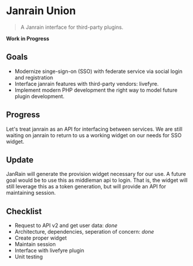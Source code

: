 Janrain Union
=============
> A Janrain interface for third-party plugins.

**Work in Progress**

Goals
-----
- Modernize singe-sign-on (SSO) with federate service via social login and
  registration
- Interface janrain features with third-party vendors: livefyre.
- Implement modern PHP development the right way to model future plugin
  development.

Progress
--------
Let's treat janrain as an API for interfacing between services. We are still
waiting on janrain to return to us a working widget on our needs for SSO widget.

Update
------
JanRain will generate the provision widget necessary for our use. A future goal
would be to use this as middleman api to login. That is, the widget will still
leverage this as a token generation, but will provide an API for maintaining
session.

Checklist
---------
- Request to API v2 and get user data: *done*
- Architecture, dependencies, seperation of concern: *done*
- Create proper widget
- Maintain session
- Interface with livefyre plugin
- Unit testing

[se]: https://github.com/janrain/se-demos
